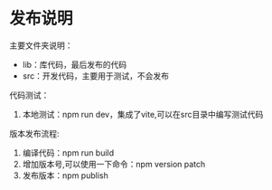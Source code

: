 # 发布说明

主要文件夹说明：
- lib：库代码，最后发布的代码
- src：开发代码，主要用于测试，不会发布

代码测试：
1. 本地测试：npm run dev，集成了vite,可以在src目录中编写测试代码

版本发布流程:
1. 编译代码：npm run build
2. 增加版本号,可以使用一下命令：npm version patch
3. 发布版本：npm publish 

